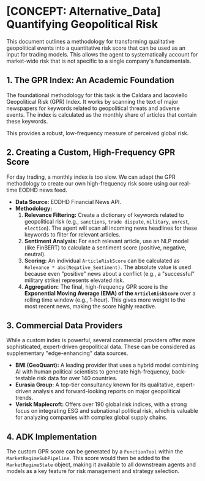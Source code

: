 # [CONCEPT: Alternative_Data] Quantifying Geopolitical Risk

This document outlines a methodology for transforming qualitative geopolitical events into a quantitative risk score that can be used as an input for trading models. This allows the agent to systematically account for market-wide risk that is not specific to a single company's fundamentals.

## 1. The GPR Index: An Academic Foundation

The foundational methodology for this task is the Caldara and Iacoviello Geopolitical Risk (GPR) Index. It works by scanning the text of major newspapers for keywords related to geopolitical threats and adverse events. The index is calculated as the monthly share of articles that contain these keywords.

This provides a robust, low-frequency measure of perceived global risk.

## 2. Creating a Custom, High-Frequency GPR Score

For day trading, a monthly index is too slow. We can adapt the GPR methodology to create our own high-frequency risk score using our real-time EODHD news feed.

-   **Data Source:** EODHD Financial News API.
-   **Methodology:**
    1.  **Relevance Filtering:** Create a dictionary of keywords related to geopolitical risk (e.g., `sanctions`, `trade dispute`, `military`, `unrest`, `election`). The agent will scan all incoming news headlines for these keywords to filter for relevant articles.
    2.  **Sentiment Analysis:** For each relevant article, use an NLP model (like FinBERT) to calculate a sentiment score (positive, negative, neutral).
    3.  **Scoring:** An individual `ArticleRiskScore` can be calculated as `Relevance * abs(Negative_Sentiment)`. The absolute value is used because even "positive" news about a conflict (e.g., a "successful" military strike) represents elevated risk.
    4.  **Aggregation:** The final, high-frequency GPR score is the **Exponential Moving Average (EMA) of the `ArticleRiskScore`** over a rolling time window (e.g., 1-hour). This gives more weight to the most recent news, making the score highly reactive.

## 3. Commercial Data Providers

While a custom index is powerful, several commercial providers offer more sophisticated, expert-driven geopolitical data. These can be considered as supplementary "edge-enhancing" data sources.

-   **BMI (GeoQuant):** A leading provider that uses a hybrid model combining AI with human political scientists to generate high-frequency, back-testable risk data for over 140 countries.
-   **Eurasia Group:** A top-tier consultancy known for its qualitative, expert-driven analysis and forward-looking reports on major geopolitical trends.
-   **Verisk Maplecroft:** Offers over 190 global risk indices, with a strong focus on integrating ESG and subnational political risk, which is valuable for analyzing companies with complex global supply chains.

## 4. ADK Implementation

The custom GPR score can be generated by a `FunctionTool` within the `MarketRegimeSubPipeline`. This score would then be added to the `MarketRegimeState` object, making it available to all downstream agents and models as a key feature for risk management and strategy selection.